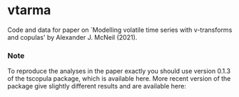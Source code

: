 # vtarma

Code and data for paper on `Modelling volatile time series with v-transforms and copulas' by Alexander J. McNeil (2021). 

### Note

To reproduce the analyses in the paper exactly you should use version 0.1.3 of the tscopula package, which is available here. More recent version of the package give slightly different results and are available here: 
